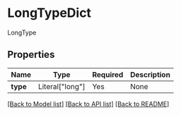 # LongTypeDict

LongType

## Properties
| Name | Type | Required | Description |
| ------------ | ------------- | ------------- | ------------- |
**type** | Literal["long"] | Yes | None |


[[Back to Model list]](../../../README.md#models-v1-link) [[Back to API list]](../../../README.md#apis-v1-link) [[Back to README]](../../../README.md)
